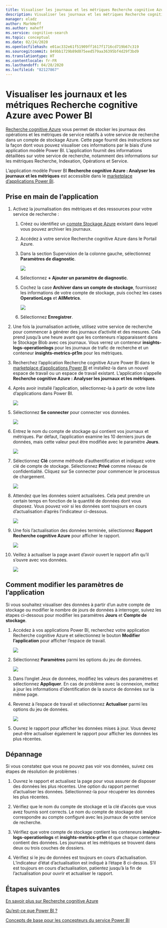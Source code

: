 ```yaml
---
title: Visualiser les journaux et les métriques Recherche cognitive Azure avec Power BI
description: Visualiser les journaux et les métriques Recherche cognitive Azure avec Power BI
manager: eladz
author: MarkHeff
ms.author: maheff
ms.service: cognitive-search
ms.topic: conceptual
ms.date: 02/24/2020
ms.openlocfilehash: e01ac332e61f51909ff1617f1716cd719b67c319
ms.sourcegitcommit: 849bb1729b89d075eed579aa36395bf4d29f3bd9
ms.translationtype: HT
ms.contentlocale: fr-FR
ms.lasthandoff: 04/28/2020
ms.locfileid: "82127867"
---
```

# <a name="visualize-azure-cognitive-search-logs-and-metrics-with-power-bi"></a>Visualiser les journaux et les métriques Recherche cognitive Azure avec Power BI
[Recherche cognitive Azure](https://docs.microsoft.com/azure/search/search-what-is-azure-search) vous permet de stocker les journaux des opérations et les métriques de service relatifs à votre service de recherche dans un compte de stockage Azure. Cette page fournit des instructions sur la façon dont vous pouvez visualiser ces informations par le biais d’une application modèle Power BI. L’application fournit des informations détaillées sur votre service de recherche, notamment des informations sur les métriques Recherche, Indexation, Opérations et Service.

L’application modèle Power BI **Recherche cognitive Azure : Analyser les journaux et les métriques** est accessible dans le [marketplace d’applications Power BI](https://appsource.microsoft.com/marketplace/apps).

## <a name="how-to-get-started-with-the-app"></a>Prise en main de l’application

1. Activez la journalisation des métriques et des ressources pour votre service de recherche :

    1. Créez ou identifiez un [compte Stockage Azure](https://docs.microsoft.com/azure/storage/common/storage-quickstart-create-account) existant dans lequel vous pouvez archiver les journaux.
    1. Accédez à votre service Recherche cognitive Azure dans le Portail Azure.
    1. Dans la section Supervision de la colonne gauche, sélectionnez **Paramètres de diagnostic**.

        ![](media/search-monitor-logs-powerbi/diagnostic-settings.png)

    1. Sélectionnez **+ Ajouter un paramètre de diagnostic**.
    1. Cochez la case **Archiver dans un compte de stockage**, fournissez les informations de votre compte de stockage, puis cochez les cases **OperationLogs** et **AllMetrics**.

        ![](media/search-monitor-logs-powerbi/add-diagnostic-setting.png)
    1. Sélectionnez **Enregistrer**.

1. Une fois la journalisation activée, utilisez votre service de recherche pour commencer à générer des journaux d’activité et des mesures. Cela prend jusqu’à une heure avant que les conteneurs n’apparaissent dans le Stockage Blob avec ces journaux. Vous verrez un conteneur **insights-logs-operationlogs** pour les journaux de trafic de recherche et un conteneur **insights-metrics-pt1m** pour les métriques.

1. Recherchez l’application Recherche cognitive Azure Power BI dans le [marketplace d’applications Power BI](https://appsource.microsoft.com/marketplace/apps) et installez-la dans un nouvel espace de travail ou un espace de travail existant. L’application s’appelle **Recherche cognitive Azure : Analyser les journaux et les métriques**.

1. Après avoir installé l’application, sélectionnez-la à partir de votre liste d’applications dans Power BI.

    ![](media/search-monitor-logs-powerbi/azure-search-app-tile.png)

1. Sélectionnez **Se connecter** pour connecter vos données.

    ![](media/search-monitor-logs-powerbi/get-started-with-your-new-app.png)

1. Entrez le nom du compte de stockage qui contient vos journaux et métriques. Par défaut, l’application examine les 10 derniers jours de données, mais cette valeur peut être modifiée avec le paramètre **Jours**.

    ![](media/search-monitor-logs-powerbi/connect-to-storage-account.png)

1. Sélectionnez **Clé** comme méthode d’authentification et indiquez votre clé de compte de stockage. Sélectionnez **Privé** comme niveau de confidentialité. Cliquez sur Se connecter pour commencer le processus de chargement.

    ![](media/search-monitor-logs-powerbi/connect-to-storage-account-step-two.png)

1. Attendez que les données soient actualisées. Cela peut prendre un certain temps en fonction de la quantité de données dont vous disposez. Vous pouvez voir si les données sont toujours en cours d’actualisation d’après l’indicateur ci-dessous.

    ![](media/search-monitor-logs-powerbi/workspace-view-refreshing.png)

1. Une fois l’actualisation des données terminée, sélectionnez **Rapport Recherche cognitive Azure** pour afficher le rapport.

    ![](media/search-monitor-logs-powerbi/workspace-view-select-report.png)

1. Veillez à actualiser la page avant d’avoir ouvert le rapport afin qu’il s’ouvre avec vos données.

    ![](media/search-monitor-logs-powerbi/powerbi-search.png)

## <a name="how-to-change-the-app-parameters"></a>Comment modifier les paramètres de l’application
Si vous souhaitez visualiser des données à partir d’un autre compte de stockage ou modifier le nombre de jours de données à interroger, suivez les étapes ci-dessous pour modifier les paramètres **Jours** et **Compte de stockage**.

1. Accédez à vos applications Power BI, recherchez votre application Recherche cognitive Azure et sélectionnez le bouton **Modifier l’application** pour afficher l’espace de travail.

    ![](media/search-monitor-logs-powerbi/azure-search-app-tile-edit.png)

1. Sélectionnez **Paramètres** parmi les options du jeu de données.

    ![](media/search-monitor-logs-powerbi/workspace-view-select-settings.png)

1. Dans l’onglet Jeux de données, modifiez les valeurs des paramètres et sélectionnez **Appliquer**. En cas de problème avec la connexion, mettez à jour les informations d’identification de la source de données sur la même page.

1. Revenez à l’espace de travail et sélectionnez **Actualiser** parmi les options du jeu de données.

    ![](media/search-monitor-logs-powerbi/workspace-view-select-refresh-now.png)

1. Ouvrez le rapport pour afficher les données mises à jour. Vous devrez peut-être actualiser également le rapport pour afficher les données les plus récentes.

## <a name="troubleshooting"></a>Dépannage
Si vous constatez que vous ne pouvez pas voir vos données, suivez ces étapes de résolution de problèmes :

1. Ouvrez le rapport et actualisez la page pour vous assurer de disposer des données les plus récentes. Une option du rapport permet d’actualiser les données. Sélectionnez-la pour récupérer les données les plus récentes.

1. Vérifiez que le nom du compte de stockage et la clé d’accès que vous avez fournis sont corrects. Le nom du compte de stockage doit correspondre au compte configuré avec les journaux de votre service de recherche.

1. Vérifiez que votre compte de stockage contient les conteneurs **insights-logs-operationlogs** et **insights-metrics-pt1m** et que chaque conteneur contient des données. Les journaux et les métriques se trouvent dans deux ou trois couches de dossiers.

1. Vérifiez si le jeu de données est toujours en cours d’actualisation. L’indicateur d’état d’actualisation est indiqué à l’étape 8 ci-dessus. S’il est toujours en cours d’actualisation, patientez jusqu’à la fin de l’actualisation pour ouvrir et actualiser le rapport.

## <a name="next-steps"></a>Étapes suivantes
[En savoir plus sur Recherche cognitive Azure](https://docs.microsoft.com/azure/search/)

[Qu’est-ce que Power BI ?](https://docs.microsoft.com/power-bi/fundamentals/power-bi-overview)

[Concepts de base pour les concepteurs du service Power BI](https://docs.microsoft.com/power-bi/service-basic-concepts)